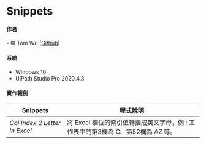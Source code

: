 # Snippets  

#### 作者
<span> - &copy; Tom Wu (<a href="https://github.com/YenLinWu">Github</a>) </span>  

#### 系統    
* Windows 10
* UiPath Studio Pro 2020.4.3   
  
#### 實作範例   
| Snippets | 程式說明 | 
| ---------- | ----------- |
| *Col Index 2 Letter in Excel* | 將 Excel 欄位的索引值轉換成英文字母，例 : 工作表中的第3欄為 C、第52欄為 AZ 等。 |   

